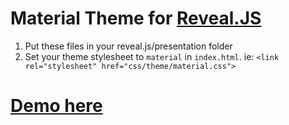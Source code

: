 # Material Theme for [Reveal.JS](https://github.com/hakimel/reveal.js/)

1. Put these files in your reveal.js/presentation folder
2. Set your theme stylesheet to `material` in `index.html`. ie: `<link rel="stylesheet" href="css/theme/material.css">`


# [Demo here](https://cromfr.github.io/revealjs-theme-material/)
